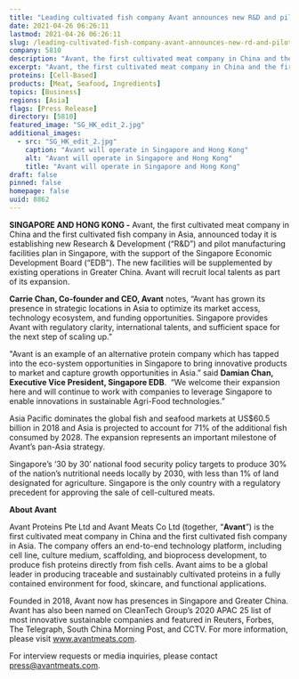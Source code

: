 ```yaml
---
title: "Leading cultivated fish company Avant announces new R&D and pilot manufacturing facilities plan in Singapore"
date: 2021-04-26 06:26:11
lastmod: 2021-04-26 06:26:11
slug: /leading-cultivated-fish-company-avant-announces-new-rd-and-pilot-manufacturing-facilities
company: 5810
description: "Avant, the first cultivated meat company in China and the first cultivated fish company in Asia, announced today it is establishing new Research & Development and pilot manufacturing facilities plan in Singapore, with the support of the Singapore Economic Development Board."
excerpt: "Avant, the first cultivated meat company in China and the first cultivated fish company in Asia, announced today it is establishing new Research & Development and pilot manufacturing facilities plan in Singapore, with the support of the Singapore Economic Development Board."
proteins: [Cell-Based]
products: [Meat, Seafood, Ingredients]
topics: [Business]
regions: [Asia]
flags: [Press Release]
directory: [5810]
featured_image: "SG_HK_edit_2.jpg"
additional_images:
  - src: "SG_HK_edit_2.jpg"
    caption: "Avant will operate in Singapore and Hong Kong"
    alt: "Avant will operate in Singapore and Hong Kong"
    title: "Avant will operate in Singapore and Hong Kong"
draft: false
pinned: false
homepage: false
uuid: 8862
---
```

<p><strong>SINGAPORE AND HONG KONG -</strong> Avant, the first cultivated meat company in China and the first cultivated fish company in Asia, announced today it is establishing new Research & Development (“R&D”) and pilot manufacturing facilities plan in Singapore, with the support of the Singapore Economic Development Board (“EDB”). The new facilities will be supplemented by existing operations in Greater China. Avant will recruit local talents as part of its expansion.</p>
<p><strong>C</strong><strong>arrie Chan, Co-founder and CEO, Avant</strong> notes, “Avant has grown its presence in strategic locations in Asia to optimize its market access, technology ecosystem, and funding opportunities. Singapore provides Avant with regulatory clarity, international talents, and sufficient space for the next step of scaling up.”</p>
<p>"Avant is an example of an alternative protein company which has tapped into the eco-system opportunities in Singapore to bring innovative products to market and capture growth opportunities in Asia.” said <strong>Damian Chan, Executive Vice President, Singapore EDB</strong>.  “We welcome their expansion here and will continue to work with companies to leverage Singapore to enable innovations in sustainable Agri-Food technologies.” </p>
<p>Asia Pacific dominates the global fish and seafood markets at US$60.5 billion in 2018 and Asia is projected to account for 71% of the additional fish consumed by 2028. The expansion represents an important milestone of Avant’s pan-Asia strategy. </p>
<p>Singapore’s ‘30 by 30’ national food security policy targets to produce 30% of the nation’s nutritional needs locally by 2030, with less than 1% of land designated for agriculture. Singapore is the only country with a regulatory precedent for approving the sale of cell-cultured meats.</p>
<p><strong>About Avant </strong></p>
<p>Avant Proteins Pte Ltd and Avant Meats Co Ltd (together, “<strong>Avant</strong>”) is the first cultivated meat company in China and the first cultivated fish company in Asia. The company offers an end-to-end technology platform, including cell line, culture medium, scaffolding, and bioprocess development, to produce fish proteins directly from fish cells. Avant aims to be a global leader in producing traceable and sustainably cultivated proteins in a fully contained environment for food, skincare, and functional applications. </p>
<p>Founded in 2018, Avant now has presences in Singapore and Greater China. Avant has also been named on CleanTech Group’s 2020 APAC 25 list of most innovative sustainable companies and featured in Reuters, Forbes, The Telegraph, South China Morning Post, and CCTV. For more information, please visit <a href="http://www.avantmeats.com"><u>www.avantmeats.com</u></a>.</p>
<p>For interview requests or media inquiries, please contact <u><a href="mailto:press@avantmeats.com">press@avantmeats.com</a></u>.</p>

